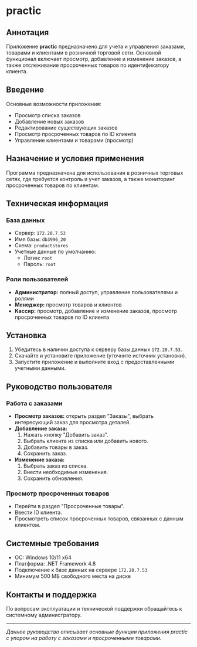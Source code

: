 # practic

## Аннотация
Приложение **practic** предназначено для учета и управления заказами, товарами и клиентами в розничной торговой сети. Основной функционал включает просмотр, добавление и изменение заказов, а также отслеживание просроченных товаров по идентификатору клиента.

## Введение
Основные возможности приложения:
- Просмотр списка заказов
- Добавление новых заказов
- Редактирование существующих заказов
- Просмотр просроченных товаров по ID клиента
- Управление клиентами и товарами (просмотр)

## Назначение и условия применения
Программа предназначена для использования в розничных торговых сетях, где требуется контроль и учет заказов, а также мониторинг просроченных товаров по клиентам.

## Техническая информация

### База данных
- Сервер: `172.20.7.53`
- Имя базы: `db3996_20`
- Схема: `productstores`
- Учетные данные по умолчанию:
  - Логин: `root`
  - Пароль: `root`

### Роли пользователей
- **Администратор:** полный доступ, управление пользователями и ролями
- **Менеджер:** просмотр товаров и клиентов
- **Кассир:** просмотр, добавление и изменение заказов, просмотр просроченных товаров по ID клиента

## Установка
1. Убедитесь в наличии доступа к серверу базы данных `172.20.7.53`.
2. Скачайте и установите приложение (уточните источник установки).
3. Запустите приложение и выполните вход с предоставленными учетными данными.

## Руководство пользователя

### Работа с заказами
- **Просмотр заказов:** открыть раздел "Заказы", выбрать интересующий заказ для просмотра деталей.
- **Добавление заказа:**
  1. Нажать кнопку "Добавить заказ".
  2. Выбрать клиента из списка или добавить нового.
  3. Добавить товары в заказ.
  4. Сохранить заказ.
- **Изменение заказа:**
  1. Выбрать заказ из списка.
  2. Внести необходимые изменения.
  3. Сохранить обновления.

### Просмотр просроченных товаров
- Перейти в раздел "Просроченные товары".
- Ввести ID клиента.
- Просмотреть список просроченных товаров, связанных с данным клиентом.

## Системные требования
- ОС: Windows 10/11 x64
- Платформа: .NET Framework 4.8
- Подключение к базе данных на сервере `172.20.7.53`
- Минимум 500 МБ свободного места на диске

## Контакты и поддержка
По вопросам эксплуатации и технической поддержки обращайтесь к системному администратору.

---

*Данное руководство описывает основные функции приложения practic с упором на работу с заказами и просроченными товарами.*